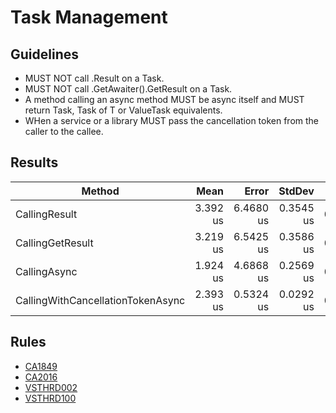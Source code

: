 # Task Management

## Guidelines

- MUST NOT call .Result on a Task.
- MUST NOT call .GetAwaiter().GetResult on a Task.
- A method calling an async method MUST be async itself and MUST return Task, Task of T or ValueTask equivalents.
- WHen a service or a library MUST pass the cancellation token from the caller to the callee.

## Results

| Method                            | Mean     | Error     | StdDev    | Gen0   | Gen1   | Allocated |
|---------------------------------- |---------:|----------:|----------:|-------:|-------:|----------:|
| CallingResult                     | 3.392 us | 6.4680 us | 0.3545 us | 0.1221 | 0.0458 |     768 B |
| CallingGetResult                  | 3.219 us | 6.5425 us | 0.3586 us | 0.1221 | 0.0420 |     768 B |
| CallingAsync                      | 1.924 us | 4.6868 us | 0.2569 us | 0.1335 | 0.0458 |     840 B |
| CallingWithCancellationTokenAsync | 2.393 us | 0.5324 us | 0.0292 us | 0.1335 | 0.0458 |     856 B |

## Rules

- [CA1849](https://learn.microsoft.com/en-us/dotnet/fundamentals/code-analysis/quality-rules/ca1849)
- [CA2016](https://learn.microsoft.com/en-us/dotnet/fundamentals/code-analysis/quality-rules/ca2016)
- [VSTHRD002](https://github.com/Microsoft/vs-threading/blob/main/doc/analyzers/VSTHRD002.md)
- [VSTHRD100](https://github.com/microsoft/vs-threading/blob/main/doc/analyzers/VSTHRD100.md)
